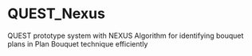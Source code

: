# QUEST_Nexus
QUEST prototype system with NEXUS Algorithm for identifying bouquet plans in Plan Bouquet technique efficiently

